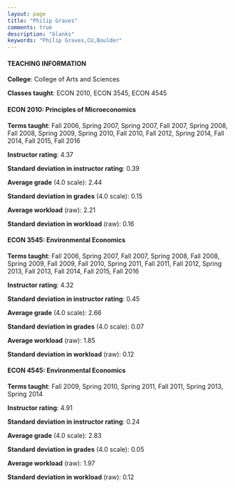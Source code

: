 ```yaml
---
layout: page
title: "Philip Graves" 
comments: true
description: "blanks"
keywords: "Philip Graves,CU,Boulder"
---
```

<head>
<script src="https://ajax.googleapis.com/ajax/libs/jquery/2.1.3/jquery.min.js"></script>
<script src="https://dl.dropboxusercontent.com/s/pc42nxpaw1ea4o9/highcharts.js?dl=0"></script>
<!-- <script src="../assets/js/highcharts.js"></script> -->
<style type="text/css">@font-face {
	font-family: "Bebas Neue";
	src: url(https://www.filehosting.org/file/details/544349/BebasNeue Regular.otf) format("opentype");
	}
	h1.Bebas { 
		font-family: "Bebas Neue", Verdana, Tahoma;
	}
</style>
</head>
	   
#### TEACHING INFORMATION

**College**: College of Arts and Sciences

**Classes taught**: ECON 2010, ECON 3545, ECON 4545

#### ECON 2010: Principles of Microeconomics

**Terms taught**: Fall 2006, Spring 2007, Spring 2007, Fall 2007, Spring 2008, Fall 2008, Spring 2009, Spring 2010, Fall 2010, Fall 2012, Spring 2014, Fall 2014, Fall 2015, Fall 2016

**Instructor rating**: 4.37

**Standard deviation in instructor rating**: 0.39

**Average grade** (4.0 scale): 2.44

**Standard deviation in grades** (4.0 scale): 0.15

**Average workload** (raw): 2.21

**Standard deviation in workload** (raw): 0.16

#### ECON 3545: Environmental Economics

**Terms taught**: Fall 2006, Spring 2007, Fall 2007, Spring 2008, Fall 2008, Spring 2009, Fall 2009, Fall 2010, Spring 2011, Fall 2011, Fall 2012, Spring 2013, Fall 2013, Fall 2014, Fall 2015, Fall 2016

**Instructor rating**: 4.32

**Standard deviation in instructor rating**: 0.45

**Average grade** (4.0 scale): 2.66

**Standard deviation in grades** (4.0 scale): 0.07

**Average workload** (raw): 1.85

**Standard deviation in workload** (raw): 0.12

#### ECON 4545: Environmental Economics

**Terms taught**: Fall 2009, Spring 2010, Spring 2011, Fall 2011, Spring 2013, Spring 2014

**Instructor rating**: 4.91

**Standard deviation in instructor rating**: 0.24

**Average grade** (4.0 scale): 2.83

**Standard deviation in grades** (4.0 scale): 0.05

**Average workload** (raw): 1.97

**Standard deviation in workload** (raw): 0.12

